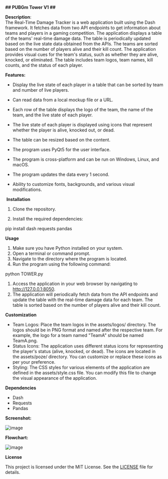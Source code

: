 **## PUBGm Tower V1 ##**

**Description**:\
The Real-Time Damage Tracker is a web application built using the Dash framework. It fetches data from two API endpoints to get information about teams and players in a gaming competition. The application displays a table of the teams' real-time damage data. The table is periodically updated based on the live state data obtained from the APIs. The teams are sorted based on the number of players alive and their kill count. The application provides visual cues for the team's status, such as whether they are alive, knocked, or eliminated. The table includes team logos, team names, kill counts, and the status of each player.

**Features:**

- Display the live state of each player in a table that can be sorted by team and number of live players.

- Can read data from a local mockup file or a URL.

- Each row of the table displays the logo of the team, the name of the team, and the live state of each player.

- The live state of each player is displayed using icons that represent whether the player is alive, knocked out, or dead.

- The table can be resized based on the content.

- The program uses PyQt5 for the user interface.

- The program is cross-platform and can be run on Windows, Linux, and macOS.

- The program updates the data every 1 second.

- Ability to customize fonts, backgrounds, and various visual modifications.

 **Installation**

1. Clone the repository.

2. Install the required dependencies:

pip install dash requests pandas

**Usage**

1.  Make sure you have Python installed on your system.
2.  Open a terminal or command prompt.
3.  Navigate to the directory where the program is located.
4.  Run the program using the following command:

python TOWER.py

1.  Access the application in your web browser by navigating to http://127.0.0.1:8050.
2.  The application will periodically fetch data from the API endpoints and update the table with the real-time damage data for each team. The table is sorted based on the number of players alive and their kill count.

**Customization**

-   Team Logos: Place the team logos in the assets/logos/ directory. The logos should be in PNG format and named after the respective team. For example, the logo for a team named "TeamA" should be named TeamA.png.
-   Status Icons: The application uses different status icons for representing the player's status (alive, knocked, or dead). The icons are located in the assets/poze/ directory. You can customize or replace these icons as per your preference.
-   Styling: The CSS styles for various elements of the application are defined in the assets/style.css file. You can modify this file to change the visual appearance of the application.

**Dependencies**

-   Dash
-   Requests
-   Pandas

**Screenshot:**

![image](https://github.com/NotJeket/PUBGm-Tower-V1/assets/37781149/eceeeee1-7180-4ba4-be56-6b1be173127d)


**Flowchart:**

![image](https://github.com/NotJeket/PUBGm-Tower-V1/assets/37781149/08f4753d-a17a-42b4-b492-79dbdb97d51d)


**License**

This project is licensed under the MIT License. See the [LICENSE](https://github.com/NotJeket/PUBGm-Tower-V1/blob/main/LICENSE) file for details.
